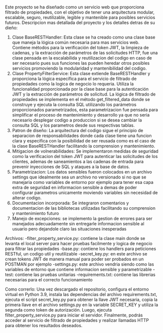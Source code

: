 Este proyecto se ha diseñado como un servicio web que proporciona filtrado de propiedades, con el objetivo de tener una arquitectura modular, escalable, seguro, reutilizable, legible y mantenible para posibles servicios futuros. 
Descripcion mas detallada del proyecto y los detalles detras de su dieño:
1. Clase BaseRESTHandler: Esta clase se ha creado como una clase base que maneja la lógica común necesaria para mas servicios web. Contiene métodos para la verificación del token JWT, la limpieza de cadenas, y la extracción de parámetros de las solicitudes HTTP, fue una clase pensada en la escalabilida y reutilizacion del codigo en caso de ser necesario pues sus funciones las pueden heredar otros posibles servicios promoviendo la modularidad y mantenibilidad del codigo.
2. Clase PropertyFilterService: Esta clase extiende BaseRESTHandler y proporciona la lógica específica para el servicio de filtrado de propiedades como la logica de negocio lo requeria. Utiliza la funcionalidad proporcionada por la clase base para la autenticación JWT y la extracción de parámetros de solicitud. La lógica de filtrado de propiedades se implementa en el método get_filtered_data donde se construye y ejecuta la consulta SQL utilizando los parámetros proporcionados parametrizados, esta parametrizacion fue pensada para simplificar el proceso de mantenimiento y desarrollo ya que no seria necesario desplegar codigo a produccion si se desea cambiar la consulta SQL y los parametros desde sus respectivas tablas.
3. Patron de diseño: La arquitectura del codigo sigue el principio de separacion de responsabilidades donde cada clase tiene una funcion clara y especifica con la posibilidad de ser reusada como es el caso de la clase BaseRESTHandler facilitando la comprension y mantenimiento.
4. Mitigacion de volnerabilidades: Se implementaron medidas de seguridad como la verificacion del token JWT para autenticar las solicitudes de los clientes, ademas de saneamientos a las cadenas de entrada para prevenir inyecciones de SQL y ataques a la base de datos.
5. Parametrizacion: Los datos sensibles fueron colocados en un archivo settings que idealmente sea un archivo no versionado si no que se manejaria como variables de entorno por ejemplo para tener esa capa extra de seguridad en informacion sensible a demas de poder configurar parametros unicamente moviendo variables sin necesidad de alterar codigo.
6. Documentacion incorporada: Se integraron comentarios y documentacion de las bibliotecas utilizadas facilitando su comprension y mantenimiento futuro
7. Manejo de excepciones: se implemento la gestion de errores para ser manejados adecuadamente sin entregarle informacion sensible al usuario pero dejandole claro las situaciones inesperadas

Archivos:
-filter_property_service.py: contiene la clase main donde se levanta el local server para hacer pruebas facilmente y logica de negocio para filtrar las propiedades
-base.py: contiene los handlers para peticiones RESTful, un codigo util y reutilizable
-secret_key.py: en este archivo se crean tokens JWT de manera manual para poder ser probados en un POSTMAN por ejemplo
-settings.py: este archivo vendria siendo como las variables de entorno que contiene informacion sensible y parametrizable
-test: contiene las pruebas unitarias
-requirements.txt: contiene las librerias necesarias para el correcto funcionamiento

Como correrlo:
Una vez descargado el repositorio, configura el entorno virtual en Python 3.9, instala las dependencias del archivo requirements.txt, ejecuta el script secret_key.py para obtener la llave JWT necesaria, copia la primera llave en el archivo settings.py en la variable SECRET_KEY y utiliza la segunda como token de autorización. Luego, ejecuta filter_property_service.py para iniciar el servidor. Finalmente, podrás acceder al servicio de filtrado de propiedades y realizar llamadas HTTP para obtener los resultados deseados.

